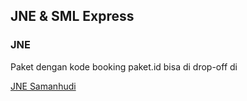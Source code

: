 ## JNE & SML Express

### JNE

Paket dengan kode booking paket.id bisa di drop-off di

[JNE Samanhudi](https://goo.gl/maps/pXgeVwu4Tar)




